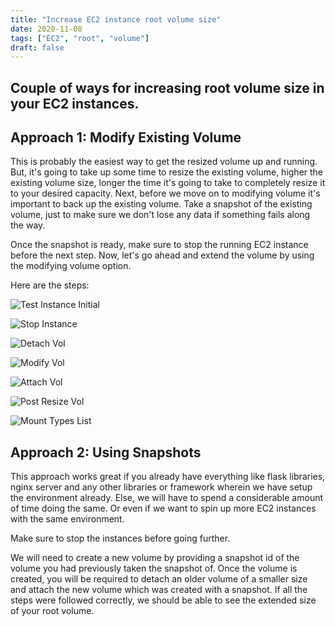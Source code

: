 ```yaml
---
title: "Increase EC2 instance root volume size"
date: 2020-11-08
tags: ["EC2", "root", "volume"]
draft: false
---
```


Couple of ways for increasing root volume size in your EC2 instances.
------

Approach 1: Modify Existing Volume
-----
This is probably the easiest way to get the resized volume up and running. But, it's going to take up some time to resize the existing volume, higher the existing volume size, longer the time it's going to take to completely resize it to your desired capacity. Next, before we move on to modifying volume it's important to back up the existing volume. Take a snapshot of the existing volume, just to make sure we don't lose any data if something fails along the way.

Once the snapshot is ready, make sure to stop the running EC2 instance before the next step. Now, let's go ahead and extend the volume by using the modifying volume option.

Here are the steps:

![Test Instance Initial](https://navymerianda.com/images/Test-Instance-Initial.jpg)

![Stop Instance](https://navymerianda.com/images/Stop-Instance.jpg)

![Detach Vol](https://navymerianda.com/images/Detach-Vol.jpg)

![Modify Vol](https://navymerianda.com/images/Modify-Vol.jpg)

![Attach Vol](https://navymerianda.com/images/Attach-Vol.jpg)

![Post Resize Vol](https://navymerianda.com/images/Post-Resizing.jpg)

![Mount Types List](https://navymerianda.com/images/Mount-Types-Post.jpg)

Approach 2: Using Snapshots
-----
This approach works great if you already have everything like flask libraries, nginx server and any other libraries or framework wherein we have setup the environment already. Else, we will have to spend a considerable amount of time doing the same. Or even if we want to spin up more EC2 instances with the same environment.

Make sure to stop the instances before going further.

We will need to create a new volume by providing a snapshot id of the volume you had previously taken the snapshot of.
Once the volume is created, you will be required to detach an older volume of a smaller size and attach the new volume
which was created with a snapshot. If all the steps were followed correctly, we should be able to see the extended size
of your root volume.